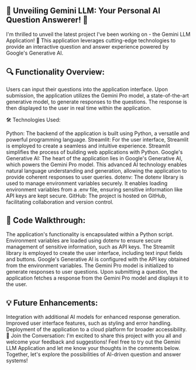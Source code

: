 ## 🔮 Unveiling Gemini LLM: Your Personal AI Question Answerer! 🔮

I'm thrilled to unveil the latest project I've been working on - the Gemini LLM Application! 🌟 This application leverages cutting-edge technologies to provide an interactive question and answer experience powered by Google's Generative AI.

## 🔍 Functionality Overview:
Users can input their questions into the application interface.
Upon submission, the application utilizes the Gemini Pro model, a state-of-the-art generative model, to generate responses to the questions.
The response is then displayed to the user in real time within the application.

🛠️ Technologies Used:

Python: The backend of the application is built using Python, a versatile and powerful programming language.
Streamlit: For the user interface, Streamlit is employed to create a seamless and intuitive experience. Streamlit simplifies the process of building web applications with Python.
Google's Generative AI: The heart of the application lies in Google's Generative AI, which powers the Gemini Pro model. This advanced AI technology enables natural language understanding and generation, allowing the application to provide coherent responses to user queries.
dotenv: The dotenv library is used to manage environment variables securely. It enables loading environment variables from a .env file, ensuring sensitive information like API keys are kept secure.
GitHub: The project is hosted on GitHub, facilitating collaboration and version control.

## 🔗 Code Walkthrough:

The application's functionality is encapsulated within a Python script.
Environment variables are loaded using dotenv to ensure secure management of sensitive information, such as API keys.
The Streamlit library is employed to create the user interface, including text input fields and buttons.
Google's Generative AI is configured with the API key obtained from the environment variables.
The Gemini Pro model is initialized to generate responses to user questions.
Upon submitting a question, the application fetches a response from the Gemini Pro model and displays it to the user.

## 💡 Future Enhancements:

Integration with additional AI models for enhanced response generation.
Improved user interface features, such as styling and error handling.
Deployment of the application to a cloud platform for broader accessibility.
🙌 Join the Conversation:
I'm excited to share this project with you all and welcome your feedback and suggestions! Feel free to try out the Gemini LLM Application and let me know your thoughts in the comments below. Together, let's explore the possibilities of AI-driven question and answer systems!
